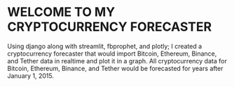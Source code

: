 # WELCOME TO MY CRYPTOCURRENCY FORECASTER

Using django along with streamlit, fbprophet, and plotly; I created a cryptocurrency forecaster that would import Bitcoin, Ethereum, Binance, and Tether data in realtime and plot it in a graph. All cryptocurrency data for Bitcoin, Ethereum, Binance, and Tether would be forecasted for years after January 1, 2015.  
